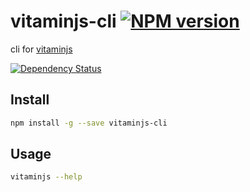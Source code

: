 # vitaminjs-cli [![NPM version][npm-image]][npm-url]

cli for [vitaminjs](https://npmjs.com/package/vitaminjs)

[![Dependency Status][daviddm-image]][daviddm-url]

## Install

```sh
npm install -g --save vitaminjs-cli
```

## Usage

```sh
vitaminjs --help
```

[npm-image]: https://img.shields.io/npm/v/vitaminjs-cli.svg?style=flat-square
[npm-url]: https://npmjs.org/package/vitaminjs-cli
[daviddm-image]: https://david-dm.org/evaneos/vitaminjs-cli.svg?style=flat-square
[daviddm-url]: https://david-dm.org/evaneos/vitaminjs-cli
